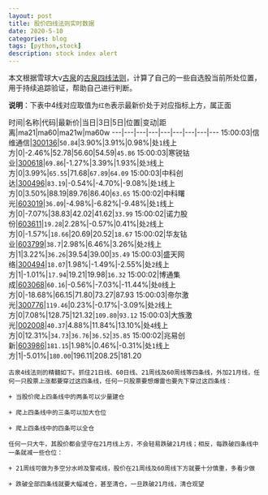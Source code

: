 ```yaml
---
layout: post
title: 股价四线法则实时数据
date: 2020-5-10
categories: blog
tags: [python,stock]
description: stock index alert
---
```



本文根据雪球大v[古泉](https://xueqiu.com/u/7148646888)的[古泉四线法则](https://xueqiu.com/7148646888/130498192)，计算了自己的一些自选股当前所处位置，用于持续追踪验证，帮助自己进行判断。

**说明**：下表中4线对应取值为`红色`表示最新价处于对应指标上方，属正面

时间|名称|代码|最新价|当日|3日|5日|位置|变动|距离|ma21|ma60|ma21w|ma60w
---|---|---|---|---|---|---|---|---
15:00:03|信维通信|[300136](https://xueqiu.com/S/SZ300136)|`50.84`|3.90%|3.91%|0.98%|处`1`线上方|0|-2.46%|52.78|56.60|54.59|`45.86`
15:00:03|寒锐钴业|[300618](https://xueqiu.com/S/SZ300618)|`69.86`|-1.27%|3.39%|1.93%|处`3`线上方|0|3.99%|`65.55`|71.68|`67.89`|`64.09`
15:00:03|中科创达|[300496](https://xueqiu.com/S/SZ300496)|`83.19`|-0.54%|-4.70%|-9.08%|处`1`线上方|0|3.50%|88.19|89.76|86.40|`63.65`
15:00:02|中科曙光|[603019](https://xueqiu.com/S/SH603019)|`36.09`|-4.98%|-6.82%|-9.48%|处`1`线上方|0|-7.07%|38.83|42.02|41.62|`33.99`
15:00:02|诺力股份|[603611](https://xueqiu.com/S/SH603611)|`19.28`|2.28%|-0.57%|0.41%|处`2`线上方|0|-1.57%|`18.66`|20.69|20.52|`18.67`
15:00:02|华友钴业|[603799](https://xueqiu.com/S/SH603799)|`38.7`|2.98%|6.46%|3.26%|处`2`线上方|1|3.22%|`36.26`|39.54|39.00|`35.49`
15:00:03|盛天网络|[300494](https://xueqiu.com/S/SZ300494)|`18.07`|1.98%|-1.49%|-2.55%|处`2`线上方|1|-1.01%|`17.94`|19.21|19.98|`16.32`
15:00:02|博通集成|[603068](https://xueqiu.com/S/SH603068)|`60.16`|-0.56%|-7.03%|-11.44%|处`0`线上方|0|-18.68%|66.15|71.80|73.27|87.93
15:00:03|帝尔激光|[300776](https://xueqiu.com/S/SZ300776)|`119.46`|0.23%|-0.17%|-3.09%|处`2`线上方|0|7.08%|128.75|121.32|`109.80`|`93.12`
15:00:03|大族激光|[002008](https://xueqiu.com/S/SZ002008)|`40.37`|4.88%|11.84%|13.10%|处`4`线上方|0|12.31%|`34.73`|`36.76`|`36.52`|`35.85`
15:00:02|兆易创新|[603986](https://xueqiu.com/S/SH603986)|`181.15`|1.98%|0.46%|-0.31%|处`1`线上方|1|-5.01%|`180.00`|196.11|208.25|181.20

```
古泉4线法则的精髓如下。抓住21日线、60日线、21周线及60周线等四条线，外加21月线，任何一只股票上涨都要穿过这四条线，任何一只股票要想爆雷也要先下穿过这四条线：

+ 当股价爬上四条线中的两条可以少量建仓

+ 爬上四条线中的三条可以加大仓位

+ 爬上四条线中的四条可以全仓

任何一只大牛，其股价都会坚守在21月线上方，不会轻易跌破21月线；相反，每跌破四条线中一条就减一些仓位：

+ 21周线可做为多空分水岭及警戒线，股价在21周线及60周线下方就要十分慎重，多看少做

+ 跌破全部四条线就要大幅减仓，甚至清仓，一旦跌破21月线，清仓观望
```